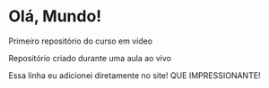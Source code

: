 # Olá, Mundo!
 Primeiro repositório do curso em vídeo

Repositório criado durante uma aula ao vivo

Essa linha eu adicionei diretamente no site! QUE IMPRESSIONANTE!
